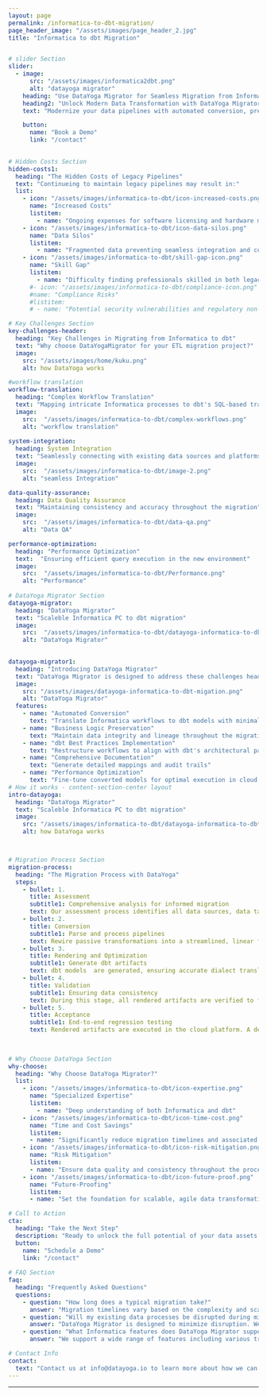 ```yaml
---
layout: page
permalink: /informatica-to-dbt-migration/
page_header_image: "/assets/images/page_header_2.jpg"
title: "Informatica to dbt Migration"


# slider Section
slider:
  - image:
      src: "/assets/images/informatica2dbt.png"
      alt: "datayoga migrator"
    heading: "Use DataYoga Migrator for Seamless Migration from Informatica PC to dbt"
    heading2: "Unlock Modern Data Transformation with DataYoga Migrator"
    text: "Modernize your data pipelines with automated conversion, preserving business logic and optimizing for cloud performance. Minimize risk and maximize ROI in your migration journey."

    button:
      name: "Book a Demo"
      link: "/contact"
  

# Hidden Costs Section
hidden-costs1:
  heading: "The Hidden Costs of Legacy Pipelines"
  text: "Continueing to maintain legacy pipelines may result in:"
  list:
    - icon: "/assets/images/informatica-to-dbt/icon-increased-costs.png"
      name: "Increased Costs"
      listitem:
        - name: "Ongoing expenses for software licensing and hardware maintenance"
    - icon: "/assets/images/informatica-to-dbt/icon-data-silos.png"
      name: "Data Silos"
      listitem:
        - name: "Fragmented data preventing seamless integration and comprehensive analysis"
    - icon: "/assets/images/informatica-to-dbt/skill-gap-icon.png"
      name: "Skill Gap"
      listitem:
        - name: "Difficulty finding professionals skilled in both legacy and modern systems"
      #- icon: "/assets/images/informatica-to-dbt/compliance-icon.png"
      #name: "Compliance Risks"
      #listitem:
      # - name: "Potential security vulnerabilities and regulatory non-compliance"

# Key Challenges Section
key-challenges-header:
  heading: "Key Challenges in Migrating from Informatica to dbt"
  text: "Why choose DataYogaMigrator for your ETL migration project?"
  image:
    src: "/assets/images/home/kuku.png"
    alt: how DataYoga works

#workflow translation
workflow-translation:
  heading: "Complex Workflow Translation"
  text: "Mapping intricate Informatica processes to dbt's SQL-based transformations"
  image: 
    src:  "/assets/images/informatica-to-dbt/complex-workflows.png"
    alt: "workflow translation"
    
system-integration:
  heading: System Integration
  text: "Seamlessly connecting with existing data sources and platforms"
  image: 
    src:  "/assets/images/informatica-to-dbt/image-2.png"
    alt: "seamless Integration"

data-quality-assurance:
  heading: Data Quality Assurance
  text: "Maintaining consistency and accuracy throughout the migration"
  image: 
    src:  "/assets/images/informatica-to-dbt/data-qa.png"
    alt: "Data QA"

performance-optimization:
  heading: "Performance Optimization"
  text:  "Ensuring efficient query execution in the new environment"
  image: 
    src:  "/assets/images/informatica-to-dbt/Performance.png"
    alt: "Performance"
  
# DataYoga Migrator Section
datayoga-migrator:
  heading: "DataYoga Migrator"
  text: "Scaleble Informatica PC to dbt migration"
  image:
    src:  "/assets/images/informatica-to-dbt/datayoga-informatica-to-dbt-migation.png"
    alt: "DataYoga Migrator"
 

datayoga-migrator1:
  heading: "Introducing DataYoga Migrator"
  text: "DataYoga Migrator is designed to address these challenges head-on, providing a seamless transition from Informatica to dbt."
  image:
    src: "/assets/images/datayoga-informatica-to-dbt-migation.png"
    alt: "DataYoga Migrator"
  features:
    - name: "Automated Conversion"
      text: "Translate Informatica workflows to dbt models with minimal manual effort"
    - name: "Business Logic Preservation"
      text: "Maintain data integrity and lineage throughout the migration"
    - name: "dbt Best Practices Implementation"
      text: "Restructure workflows to align with dbt's architectural patterns"
    - name: "Comprehensive Documentation"
      text: "Generate detailed mappings and audit trails"
    - name: "Performance Optimization"
      text: "Fine-tune converted models for optimal execution in cloud environments"
# How it works - content-section-center layout
intro-datayoga:
  heading: "DataYoga Migrator"
  text: "Scaleble Informatica PC to dbt migration"
  image:
    src: "/assets/images/informatica-to-dbt/datayoga-informatica-to-dbt-migation.png"
    alt: how DataYoga works



# Migration Process Section
migration-process:
  heading: "The Migration Process with DataYoga"
  steps:
    - bullet: 1.
      title: Assessment
      subtitle1: Comprehensive analysis for informed migration
      text: Our assessment process identifies all data sources, data targets, lookup entities, transformations, and expression types, producing a detailed report that classifies the complexity of each pipeline.
    - bullet: 2.
      title: Conversion
      subtitle1: Parse and process pipelines
      text: Rewire passive transformations into a streamlined, linear flow and transform all blocks into our proprietary, target-agnostic format. This ensures that piplines are ready to be optimized for any cloud environment in the subsequent rendering step.
    - bullet: 3.
      title: Rendering and Optimization
      subtitle1: Generate dbt artifacts
      text: dbt models  are generated, ensuring accurate dialect translation and optimization.
    - bullet: 4.
      title: Validation
      subtitle1: Ensuring data consistency
      text: During this stage, all rendered artifacts are verified to function correctly and that data entities align precisely with those in the target database. Using automated comparison tools, the new pipelines are regression tested to ensure a full match with the legacy system.
    - bullet: 5.
      title: Acceptance
      subtitle1: End-to-end regression testing
      text: Rendered artifacts are executed in the cloud platform. A detailed comparison is conducted of the target data entities with those from the legacy pipelines. This final verification ensures that the migration not only aligns perfectly with operational requirements but also maintains data integrity.
 
 

# Why Choose DataYoga Section
why-choose:
  heading: "Why Choose DataYoga Migrator?"
  list:
    - icon: "/assets/images/informatica-to-dbt/icon-expertise.png"
      name: "Specialized Expertise"
      listitem:
        - name: "Deep understanding of both Informatica and dbt"
    - icon: "/assets/images/informatica-to-dbt/icon-time-cost.png"
      name: "Time and Cost Savings"
      listitem:
      - name: "Significantly reduce migration timelines and associated costs"
    - icon: "/assets/images/informatica-to-dbt/icon-risk-mitigation.png"
      name: "Risk Mitigation"
      listitem:
      - name: "Ensure data quality and consistency throughout the process"
    - icon: "/assets/images/informatica-to-dbt/icon-future-proof.png"
      name: "Future-Proofing"
      listitem:
      - name: "Set the foundation for scalable, agile data transformation"

# Call to Action
cta:
  heading: "Take the Next Step"
  description: "Ready to unlock the full potential of your data assets with dbt?"
  button:
    name: "Schedule a Demo"
    link: "/contact"
    
# FAQ Section
faq:
  heading: "Frequently Asked Questions"
  questions:
    - question: "How long does a typical migration take?"
      answer: "Migration timelines vary based on the complexity and scale of your existing workflows. Contact us for a personalized assessment."
    - question: "Will my existing data processes be disrupted during migration?"
      answer: "DataYoga Migrator is designed to minimize disruption. We can work with you to plan a phased migration approach if needed."
    - question: "What Informatica features does DataYoga Migrator support?"
      answer: "We support a wide range of features including various transformations, mapplets, and integration with major cloud data warehouses."

# Contact Info
contact:
  text: "Contact us at info@datayoga.io to learn more about how we can transform your data processes and unlock the full potential of your data assets with dbt."
---
```


---